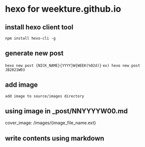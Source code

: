 # hexo for weekture.github.io

## install hexo client tool

``` npm install hexo-cli -g ```

## generate new post

``` hexo new post {NICK_NAME}{YYYY}W{WEEK(%02d)} ```
``` ex) hexo new post JB2021W03 ```

## add image

``` add image to source/images directory ```

## using image in _post/NNYYYYW00.md

cover_image: /images/{image_file_name.ext}

## write contents using markdown

